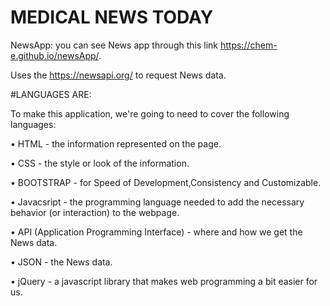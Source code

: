 # MEDICAL NEWS TODAY

NewsApp:
you can see News app through this link https://chem-e.github.io/newsApp/.

Uses the https://newsapi.org/ to request News data.


#LANGUAGES ARE:


To make this application, we're going to need to cover the following languages:


• HTML - the information represented on the page.

• CSS - the style or look of the information.

• BOOTSTRAP - for Speed of Development,Consistency and Customizable.

• Javacsript - the programming language needed to add the necessary behavior (or interaction) to the webpage.

• API (Application Programming Interface) - where and how we get the News data.

• JSON - the News data.

• jQuery - a javascript library that makes web programming a bit easier for us.
